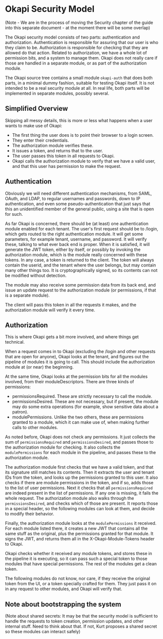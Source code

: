 # Okapi Security Model

(Note - We are in the process of moving the Security chapter of the guide into
this separate document - at the moment there will be some overlap)

The Okapi security model consists of two parts: authentication and authorization.
Authentication is responsible for assuring that our user is who they claim to be.
Authorization is responsible for checking that they are allowed do that action.
Related to authorization, we have a whole lot of permission bits,
and a system to manage them. Okapi does not really care if those are handled in
a separate module, or as part of the authorization module.

The Okapi source tree contains a small module `okapi-auth` that does both parts,
in a minimal dummy fashion, suitable for testing Okapi itself. It is not intended
to be a real security module at all. In real life, both parts will be implemented
in separate modules, possibly several.

## Simplified Overview

Skipping all messy details, this is more or less what happens when a user wants
to make use of Okapi:

* The first thing the user does is to point their browser to a login screen.
* They enter their credentials.
* The authorization module verifies these.
* It issues a token, and returns that to the user.
* The user passes this token in all requests to Okapi.
* Okapi calls the authorization module to verify that we have a valid user, and
that this user has permission to make the request.


## Authentication

Obviously we will need different authentication mechanisms, from SAML, OAuth,
and LDAP, to regular usernames and passwords, down to IP authentication, and
even some pseudo-authentication that just says that this an unidentified member
of the general public, using a site that is open for such.

As far Okapi is concerned, there should be (at least) one authentication module
enabled for each tenant. The user's first request should be to /login, which
gets routed to the right authentication module. It will get some parameters,
for example tenant, username, and password. It will verify these, talking to
what ever back end is proper. When it is satisfied, it will generate the JWT
token, either by itself, or possibly by invoking the authorization module, which
is the module really concerned with these tokens. In any case, a token is
returned to the client. The token will always contain the userid, and the
tenant where the user belongs, but may contain many other things too. It is
cryptographically signed, so its contents can not be modified without detection.

The module may also receive some permission data from its back end, and issue
an update request to the authorization module (or permissions, if that is a
separate module).

The client will pass this token in all the requests it makes, and the authorization
module will verify it every time.




## Authorization
This is where Okapi gets a bit more involved, and where things get technical.

When a request comes in to Okapi (excluding the /login and other requests that
are open for anyone), Okapi looks at the tenant, and figures out the pipeline
of modules it is going to call. This should include the authorization module at
(or near) the beginning.

At the same time, Okapi looks at the permission bits for all the modules involved,
from their moduleDescriptors. There are three kinds of permissions:

* permissionsRequired. These are strictly necessary to call the module.
* permissionsDesired. These are not necessary, but if present, the module may
do some extra operations (for example, show sensitive data about a patron).
* modulePermissions. Unlike the two others, these are permissions granted to a
module, which it can make use of, when making further calls to other modules.

As noted before, Okapi does not check any permissions. It just collects the sum
of `permissionsRequired` and `permissionsDesired`, and passes those to the
authorization module for checking. It also collects the `modulePermissions` for
each module in the pipeline, and passes these to the authorization module.

The authorization module first checks that we have a valid token, and that its
signature still matches its contents. Then it extracts the user and tenant IDs
from the token, and looks up the permissions granted to this user. It also checks
if there are module permissions in the token, and if so, adds those to the list
of user permissions. Next it checks that all `permissionsRequired` are indeed present
in the list of permissions. If any one is missing, it fails the whole request.
The authorization module also walks through the `permissionsDesired`, and checks
which of those are present. It reports those in a special header, so the following
modules can look at them, and decide to modify their behavior.

Finally, the authorization module looks at the `modulePermissions` it received.
For each module listed there, it creates a new JWT that contains all the same
stuff as the original, plus the permissions granted for that module. It signs
the JWT, and returns them all in the X-Okapi-Module-Tokens header to Okapi.

Okapi checks whether it received any module tokens, and stores these in the pipeline
it is executing, so it can pass such a special token to those modules that have
special permissions. The rest of the modules get a clean token.

The following modules do not know, nor care, if they receive the original token
from the UI, or a token specially crafted for them. They just pass it on in any
request to other modules, and Okapi will verify that.





## Note about bootstrapping the system

(Note about shared secrets: It may be that the security model is sufficient to
handle the requests to token creation, permission updates, and other internal
stuff. Need to think about that. If not, Kurt proposes a shared secret so these
modules can interact safely)
